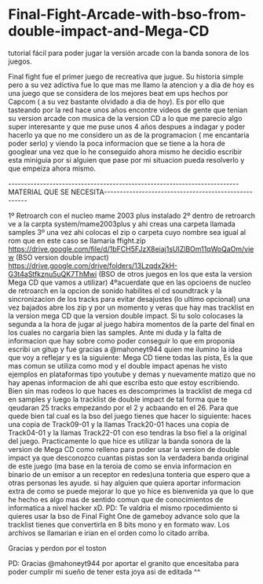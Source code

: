# Final-Fight-Arcade-with-bso-from-double-impact-and-Mega-CD
tutorial fácil para poder jugar la versión arcade con la banda sonora de los juegos.

Final fight fue el primer juego de recreativa que jugue. Su historia simple pero a su vez adictiva fue lo que mas me llamo la atencion y a dia de hoy es una juego que se considera de los mejores beat em ups hechos por Capcom ( a su vez bastante olvidado a dia de hoy). Es por ello que tasteando por la red hace unos años encontre videos de gente que tenian su version arcade con musica de la version CD a lo que me parecio algo super interesante y que me puse unos 4 años despues a indagar y  poder hacerlo ya que no me considero un as de la programacion ( me encantaria poder serlo) y viendo la poca informacion que se tiene a la hora de googlear una vez que lo he conseguido ahora mismo he decidio escribir esta miniguia por si alguien que pase por mi situacion pueda resolverlo y que empeiza ahora mismo.





-------------------------------------------------------------------------MATERIAL QUE SE NECESITA-----------------------------------------------------



1º Retroarch con el nucleo mame 2003 plus instalado
2º dentro de retroarch ve a la carpta system/mame2003plus y ahi creas una carpeta llamada samples
3º una vez ahi colocas el zip o carpeta cuyo nombre sea igual al rom que en este caso se llamaria ffight.zip
https://drive.google.com/file/d/1bFCH5FJzX8eiaj1sUIZlBOm11qWoQaOm/view (BSO version double impact)
https://drive.google.com/drive/folders/13Lzqdx2kH-G3t4aStfkznu5uQK7ThMwi (BSO de otros juegos en los que esta la version Mega CD que vamos a utilizar)
4ºacuerdate que en las opcioens de nucleo de retroarch en la opcion de sonido habilites el cd soundtrack y la sincronizacion de los tracks para evitar desajustes (lo ultimo opcional)
una vez bajados abre los zip y por un momento y veras que hay mas tracklist en la version mega CD que la version double impact. Si tu solo colocases la segunda a la hora de jugar al juego habira momentos de la parte del final en los cuales no cargaria bien las samples. Ante mi duda y la falta de informacion que hay sobre como poder conseguir lo que em proponia escribi un gitup y fue gracias a @mahoneyt944 quien me ilumino la idea que voy a reflejar y es la siguiente:
Mega CD tiene todas las pista, Es la que mas comun se utiliza como mod y el double impact apenas he visto ejemplos en plataformas tipo youtube y demas y nuevamente matizo que no hay apenas informacion de ahi que escriba esto que estoy escribiendo.
Bien sin mas rodeos lo que haces es descomprimes la tracklist de mega cd en samples y luego la tracklist de double impact de tal forma que te qeudaran 25 tracks empezando por el 2 y acbaando en el 26.
Para que quede bien tal cual es la bso del juego tienes que hacer lo siguiente:
haces una copia de Track09-01 y la llamas Track20-01
haces una copia de Track04-01 y la llamas Track22-01
con eso tendras la bso fiel a la original del juego. Practicamente lo que hice es utilizar la banda sonora de la version de Mega CD como relleno para poder usar la  version de double impact ya que desconozco cuantas pistas son la verdadera banda original de este juego (ma base en la teroia de como se envia informacion en binario de un emisor a un receptor en redes)una tonteria que espero que a otras personas les ayude. si hay alguien que quiera aportar informacion extra de como se puede mejorar lo que yo hice es bienvenida ya que lo que he hecho es algo mas de sentido comun que de conocimientos de informatica a nivel hacker xD.
PD: Te valdria el mismo rpocedimiento si quieres usar la bso de Final Fight One de gameboy advance solo que la tracklist tienes que convertirla en 8 bits mono y en formato wav. Los archivos se llamarian e irian en el orden como lo citado arriba.

Gracias y perdon por el toston

PD: Gracias @mahoneyt944 por aportar el granito que encesitaba para poder cumplir mi sueño de tener esta joya asi de editada ^^
